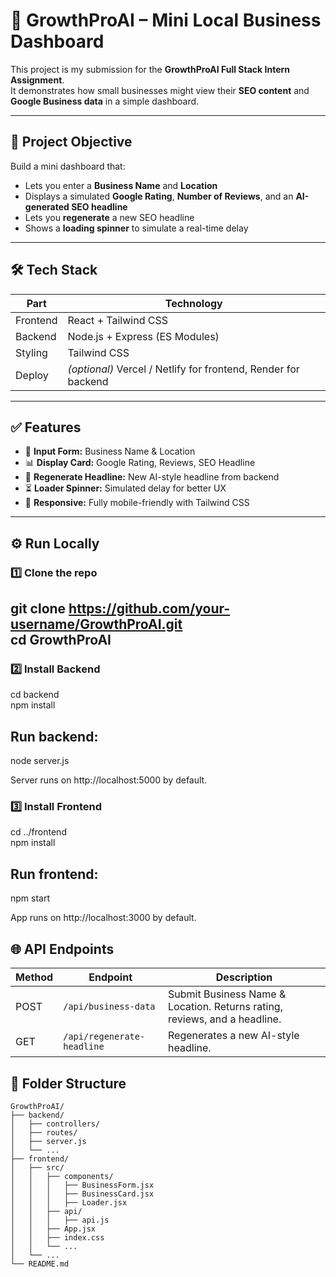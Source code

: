 # 🚀 GrowthProAI – Mini Local Business Dashboard

This project is my submission for the **GrowthProAI Full Stack Intern Assignment**.  
It demonstrates how small businesses might view their **SEO content** and **Google Business data** in a simple dashboard.

---

## 📌 **Project Objective**

Build a mini dashboard that:
- Lets you enter a **Business Name** and **Location**
- Displays a simulated **Google Rating**, **Number of Reviews**, and an **AI-generated SEO headline**
- Lets you **regenerate** a new SEO headline
- Shows a **loading spinner** to simulate a real-time delay

---

## 🛠️ **Tech Stack**

| Part      | Technology                 |
|-----------|----------------------------|
| Frontend  | React + Tailwind CSS       |
| Backend   | Node.js + Express (ES Modules) |
| Styling   | Tailwind CSS               |
| Deploy    | _(optional)_ Vercel / Netlify for frontend, Render for backend |

---

## ✅ **Features**

- 📄 **Input Form:** Business Name & Location
- 📊 **Display Card:** Google Rating, Reviews, SEO Headline
- 🔁 **Regenerate Headline:** New AI-style headline from backend
- ⏳ **Loader Spinner:** Simulated delay for better UX
- 📱 **Responsive:** Fully mobile-friendly with Tailwind CSS

---

## ⚙️ **Run Locally**

### 1️⃣ Clone the repo

git clone https://github.com/your-username/GrowthProAI.git <br>
cd GrowthProAI
---

### 2️⃣ Install Backend
cd backend <br>
npm install

## Run backend:
node server.js

Server runs on http://localhost:5000 by default.

### 3️⃣  Install Frontend

cd ../frontend <br>
npm install

## Run frontend:
npm start

App runs on http://localhost:3000 by default.

## 🌐 API Endpoints

| Method | Endpoint                   | Description                                                               |
| ------ | -------------------------- | ------------------------------------------------------------------------- |
| POST   | `/api/business-data`       | Submit Business Name & Location. Returns rating, reviews, and a headline. |
| GET    | `/api/regenerate-headline` | Regenerates a new AI-style headline.                                      |


## 🧩 Folder Structure

```plaintext
GrowthProAI/
├── backend/
│   ├── controllers/
│   ├── routes/
│   ├── server.js
│   └── ...
├── frontend/
│   ├── src/
│   │   ├── components/
│   │   │   ├── BusinessForm.jsx
│   │   │   ├── BusinessCard.jsx
│   │   │   ├── Loader.jsx
│   │   ├── api/
│   │   │   ├── api.js
│   │   ├── App.jsx
│   │   ├── index.css
│   │   └── ...
│   └── ...
└── README.md

